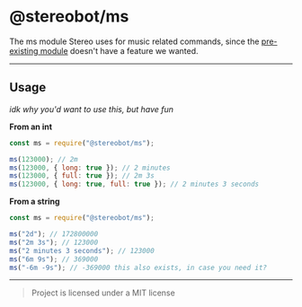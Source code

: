 # @stereobot/ms

The ms module Stereo uses for music related commands, since the [pre-existing module](https://npmjs.com/ms) doesn't have a feature we wanted.

---

## Usage

_idk why you'd want to use this, but have fun_

**From an int**

```js
const ms = require("@stereobot/ms");

ms(123000); // 2m
ms(123000, { long: true }); // 2 minutes
ms(123000, { full: true }); // 2m 3s
ms(123000, { long: true, full: true }); // 2 minutes 3 seconds
```

**From a string**

```js
const ms = require("@stereobot/ms");

ms("2d"); // 172800000
ms("2m 3s"); // 123000
ms("2 minutes 3 seconds"); // 123000
ms("6m 9s"); // 369000
ms("-6m -9s"); // -369000 this also exists, in case you need it?
```

---

> Project is licensed under a MIT license
